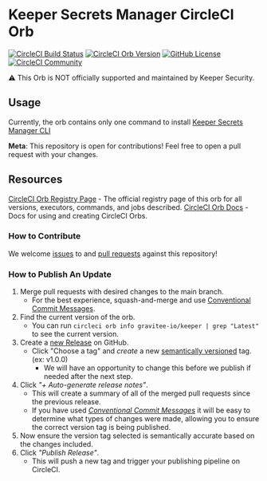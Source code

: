 # Keeper Secrets Manager CircleCI Orb 
[![CircleCI Build Status](https://circleci.com/gh/gravitee-io/keeper-circleci-orb.svg?style=shield "CircleCI Build Status")](https://circleci.com/gh/gravitee-io/keeper-circleci-orb) 
[![CircleCI Orb Version](https://badges.circleci.com/orbs/gravitee-io/keeper.svg)](https://circleci.com/orbs/registry/orb/gravitee-io/keeper) 
[![GitHub License](https://img.shields.io/badge/license-MIT-lightgrey.svg)](https://raw.githubusercontent.com/gravitee-io/keeper-circleci-orb/master/LICENSE) 
[![CircleCI Community](https://img.shields.io/badge/community-CircleCI%20Discuss-343434.svg)](https://discuss.circleci.com/c/ecosystem/orbs)

⚠️ This Orb is NOT officially supported and maintained by Keeper Security.

## Usage

Currently, the orb contains only one command to install [Keeper Secrets Manager CLI](https://docs.keeper.io/secrets-manager/secrets-manager/secrets-manager-command-line-interface)

**Meta**: This repository is open for contributions! Feel free to open a pull request with your changes.

## Resources

[CircleCI Orb Registry Page](https://circleci.com/orbs/registry/orb/gravitee-io/keeper) - The official registry page of this orb for all versions, executors, commands, and jobs described.
[CircleCI Orb Docs](https://circleci.com/docs/2.0/orb-intro/#section=configuration) - Docs for using and creating CircleCI Orbs.

### How to Contribute

We welcome [issues](https://github.com/gravitee-io/keeper-circleci-orb/issues) to and [pull requests](https://github.com/gravitee-io/keeper-circleci-orb/pulls) against this repository!

### How to Publish An Update

1. Merge pull requests with desired changes to the main branch.
    - For the best experience, squash-and-merge and use [Conventional Commit Messages](https://conventionalcommits.org/).
2. Find the current version of the orb.
    - You can run `circleci orb info gravitee-io/keeper | grep "Latest"` to see the current version.
3. Create a [new Release](https://github.com/gravitee-io/keeper-circleci-orb/releases/new) on GitHub.
    - Click "Choose a tag" and _create_ a new [semantically versioned](http://semver.org/) tag. (ex: v1.0.0)
        - We will have an opportunity to change this before we publish if needed after the next step.
4.  Click _"+ Auto-generate release notes"_.
    - This will create a summary of all of the merged pull requests since the previous release.
    - If you have used _[Conventional Commit Messages](https://conventionalcommits.org/)_ it will be easy to determine what types of changes were made, allowing you to ensure the correct version tag is being published.
5. Now ensure the version tag selected is semantically accurate based on the changes included.
6. Click _"Publish Release"_.
    - This will push a new tag and trigger your publishing pipeline on CircleCI.
